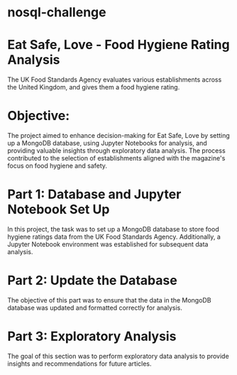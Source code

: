 # nosql-challenge

# Eat Safe, Love - Food Hygiene Rating Analysis
The UK Food Standards Agency evaluates various establishments across the United Kingdom, and gives them a food hygiene rating. 

# Objective:
The project aimed to enhance decision-making for Eat Safe, Love by setting up a MongoDB database, using Jupyter Notebooks for analysis, and providing valuable insights through exploratory data analysis. The process contributed to the selection of establishments aligned with the magazine's focus on food hygiene and safety.

# Part 1: Database and Jupyter Notebook Set Up

In this project, the task was to set up a MongoDB database to store food hygiene ratings data from the UK Food Standards Agency. Additionally, a Jupyter Notebook environment was established for subsequent data analysis.

# Part 2: Update the Database

The objective of this part was to ensure that the data in the MongoDB database was updated and formatted correctly for analysis.

# Part 3: Exploratory Analysis

The goal of this section was to perform exploratory data analysis to provide insights and recommendations for future articles.
